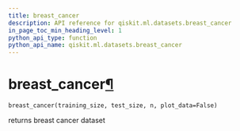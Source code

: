 ```yaml
---
title: breast_cancer
description: API reference for qiskit.ml.datasets.breast_cancer
in_page_toc_min_heading_level: 1
python_api_type: function
python_api_name: qiskit.ml.datasets.breast_cancer
---
```


# breast\_cancer[¶](#breast-cancer "Permalink to this headline")

<span id="qiskit.ml.datasets.breast_cancer" />

`breast_cancer(training_size, test_size, n, plot_data=False)`

returns breast cancer dataset


